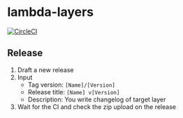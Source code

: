 # lambda-layers

[![CircleCI](https://circleci.com/gh/cw-ozaki/lambda-layers.svg?style=svg)](https://circleci.com/gh/cw-ozaki/lambda-layers)

## Release

1. Draft a new release
2. Input
     - Tag version: `[Name]/[Version]`
     - Release title: `[Name] v[Version]`
     - Description: You write changelog of target layer
3. Wait for the CI and check the zip upload on the release
